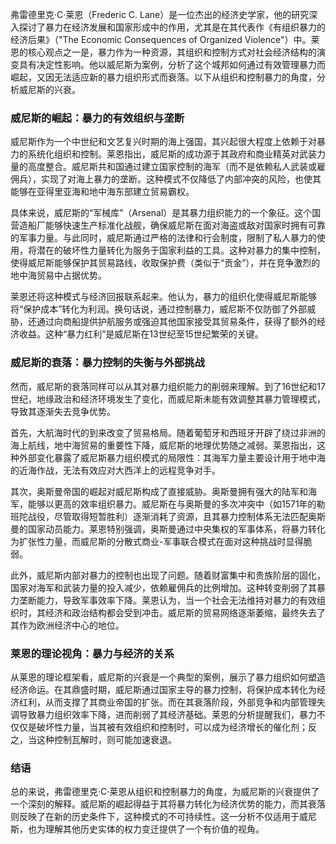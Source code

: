 弗雷德里克·C·莱恩（Frederic C. Lane）是一位杰出的经济史学家，他的研究深入探讨了暴力在经济发展和国家形成中的作用，尤其是在其代表作《有组织暴力的经济后果》（"The Economic Consequences of Organized Violence"）中。莱恩的核心观点之一是，暴力作为一种资源，其组织和控制方式对社会经济结构的演变具有决定性影响。他以威尼斯为案例，分析了这个城邦如何通过有效管理暴力而崛起，又因无法适应新的暴力组织形式而衰落。以下从组织和控制暴力的角度，分析威尼斯的兴衰。

### 威尼斯的崛起：暴力的有效组织与垄断
威尼斯作为一个中世纪和文艺复兴时期的海上强国，其兴起很大程度上依赖于对暴力的系统化组织和控制。莱恩指出，威尼斯的成功源于其政府和商业精英对武装力量的高度整合。威尼斯共和国通过建立国家控制的海军（而不是依赖私人武装或雇佣兵），实现了对海上暴力的垄断。这种模式不仅降低了内部冲突的风险，也使其能够在亚得里亚海和地中海东部建立贸易霸权。

具体来说，威尼斯的“军械库”（Arsenal）是其暴力组织能力的一个象征。这个国营造船厂能够快速生产标准化战舰，确保威尼斯在面对海盗或敌对国家时拥有可靠的军事力量。与此同时，威尼斯通过严格的法律和行会制度，限制了私人暴力的使用，将潜在的破坏性力量转化为服务于国家利益的工具。这种对暴力的集中控制，使得威尼斯能够保护其贸易路线，收取保护费（类似于“贡金”），并在竞争激烈的地中海贸易中占据优势。

莱恩还将这种模式与经济回报联系起来。他认为，暴力的组织化使得威尼斯能够将“保护成本”转化为利润。换句话说，通过控制暴力，威尼斯不仅防御了外部威胁，还通过向商船提供护航服务或强迫其他国家接受其贸易条件，获得了额外的经济收益。这种“暴力红利”是威尼斯在13世纪至15世纪繁荣的关键。

### 威尼斯的衰落：暴力控制的失衡与外部挑战
然而，威尼斯的衰落同样可以从其对暴力组织能力的削弱来理解。到了16世纪和17世纪，地缘政治和经济环境发生了变化，而威尼斯未能有效调整其暴力管理模式，导致其逐渐失去竞争优势。

首先，大航海时代的到来改变了贸易格局。随着葡萄牙和西班牙开辟了绕过非洲的海上航线，地中海贸易的重要性下降，威尼斯的地理优势随之减弱。莱恩指出，这种外部变化暴露了威尼斯暴力组织模式的局限性：其海军力量主要设计用于地中海的近海作战，无法有效应对大西洋上的远程竞争对手。

其次，奥斯曼帝国的崛起对威尼斯构成了直接威胁。奥斯曼拥有强大的陆军和海军，能够以更高的效率组织暴力。威尼斯在与奥斯曼的多次冲突中（如1571年的勒班陀战役，尽管取得短暂胜利）逐渐消耗了资源，且其暴力控制体系无法匹配奥斯曼的国家动员能力。莱恩特别强调，奥斯曼通过中央集权的军事体系，将暴力转化为扩张性力量，而威尼斯的分散式商业-军事联合模式在面对这种挑战时显得脆弱。

此外，威尼斯内部对暴力的控制也出现了问题。随着财富集中和贵族阶层的固化，国家对海军和武装力量的投入减少，依赖雇佣兵的比例增加。这种转变削弱了其暴力垄断能力，导致军事效率下降。莱恩认为，当一个社会无法维持对暴力的有效组织时，其经济和政治结构都会受到冲击。威尼斯的贸易网络逐渐萎缩，最终失去了其作为欧洲经济中心的地位。

### 莱恩的理论视角：暴力与经济的关系
从莱恩的理论框架看，威尼斯的兴衰是一个典型的案例，展示了暴力组织如何塑造经济命运。在其鼎盛时期，威尼斯通过国家主导的暴力控制，将保护成本转化为经济红利，从而支撑了其商业帝国的扩张。而在其衰落阶段，外部竞争和内部管理失调导致暴力组织效率下降，进而削弱了其经济基础。莱恩的分析提醒我们，暴力不仅仅是破坏性力量，当其被有效组织和控制时，可以成为经济增长的催化剂；反之，当这种控制瓦解时，则可能加速衰退。

### 结语
总的来说，弗雷德里克·C·莱恩从组织和控制暴力的角度，为威尼斯的兴衰提供了一个深刻的解释。威尼斯的崛起得益于其将暴力转化为经济优势的能力，而其衰落则反映了在新的历史条件下，这种模式的不可持续性。这一分析不仅适用于威尼斯，也为理解其他历史实体的权力变迁提供了一个有价值的视角。